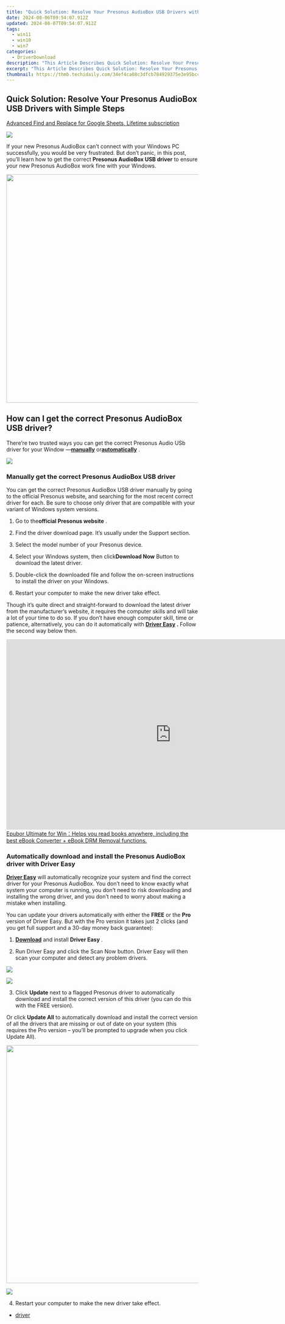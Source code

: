 ```yaml
---
title: "Quick Solution: Resolve Your Presonus AudioBox USB Drivers with Simple Steps"
date: 2024-08-06T09:54:07.912Z
updated: 2024-08-07T09:54:07.912Z
tags:
  - win11
  - win10
  - win7
categories:
  - DriverDownload
description: "This Article Describes Quick Solution: Resolve Your Presonus AudioBox USB Drivers with Simple Steps"
excerpt: "This Article Describes Quick Solution: Resolve Your Presonus AudioBox USB Drivers with Simple Steps"
thumbnail: https://thmb.techidaily.com/34ef4ca08c3dfcb784929375e3e95bcc8f2ba621080c440e931274a3c95d80cc.jpg
---
```


## Quick Solution: Resolve Your Presonus AudioBox USB Drivers with Simple Steps

<!-- affiliate ads begin -->
<a href="https://secure.2checkout.com/order/checkout.php?PRODS=4729642&QTY=1&AFFILIATE=108875&CART=1">Advanced Find and Replace for Google Sheets, Lifetime subscription</a>
<!-- affiliate ads end -->
![](https://images.drivereasy.com/wp-content/uploads/2018/03/img_5aa78ae145672.png)

 If your new Presonus AudioBox can’t connect with your Windows PC successfully, you would be very frustrated. But don’t panic, in this post, you’ll learn how to get the correct **Presonus AudioBox USB driver**  to ensure your new Presonus AudioBox work fine with your Windows.

<!-- affiliate ads begin -->
<a href="https://appsumo.8odi.net/c/5597632/2068411/7443" target="_top" id="2068411"><img src="//a.impactradius-go.com/display-ad/7443-2068411" border="0" alt="" width="1200" height="600"/></a><img height="0" width="0" src="https://appsumo.8odi.net/i/5597632/2068411/7443" style="position:absolute;visibility:hidden;" border="0" />
<!-- affiliate ads end -->
## How can I get the correct Presonus AudioBox USB driver?

 There’re two trusted ways you can get the correct Presonus Audio USb driver for your Window —[**manually**](https://tools.techidaily.com/drivereasy/download/) or[**automatically**](https://tools.techidaily.com/drivereasy/download/) .

<!-- affiliate ads begin -->
<a href="https://shop.mondly.com/affiliate.php?ACCOUNT=ATISTUDI&AFFILIATE=108875&PATH=https%3A%2F%2Fwww.mondly.com%3FAFFILIATE%3D108875%26RESOURCE%3D%2BEducational%2B300x600%2B"><img src="https://secure.avangate.com/images/merchant/69c418c33ec2e1a4267fa9bb77fa1428/educational-300x600.gif" border="0"></a>
<!-- affiliate ads end -->
### Manually get the correct Presonus AudioBox USB driver

 You can get the correct Presonus AudioBox USB driver manually by going to the official Presonus website, and searching for the most recent correct driver for each. Be sure to choose only driver that are compatible with your variant of Windows system versions.

 1) Go to the**official Presonus website** .

 2) Find the driver download page. It’s usually under the Support section.

 3) Select the model number of your Presonus device.

 4) Select your Windows system, then click**Download Now** Button to download the latest driver.

 5) Double-click the downloaded file and follow the on-screen instructions to install the driver on your Windows.

 6) Restart your computer to make the new driver take effect.

 Though it’s quite direct and straight-forward to download the latest driver from the manufacturer’s website, it requires the computer skills and will take a lot of your time to do so. If you don’t have enough computer skill, time or patience, alternatively, you can do it automatically with **[Driver Easy](https://tools.techidaily.com/drivereasy/download/) .**  Follow the second way below then.

<!-- affiliate ads begin -->
<a href="https://secure.2checkout.com/order/checkout.php?PRODS=4599951&QTY=1&AFFILIATE=108875&CART=1"><iframe width="864" height="500" src="https://www.youtube.com/embed/jVnfr5HudQw" title="The Latest and Easiest Solution to Remove Kindle DRM on Windows (without Degrading)" frameborder="0" allow="accelerometer; autoplay; clipboard-write; encrypted-media; gyroscope; picture-in-picture; web-share" referrerpolicy="strict-origin-when-cross-origin" allowfullscreen></iframe>
Epubor Ultimate for Win：Helps you read books anywhere, including the best eBook Converter + eBook DRM Removal functions.</a>
<!-- affiliate ads end -->
### Automatically download and install the Presonus AudioBox driver with Driver Easy

**[Driver Easy](https://tools.techidaily.com/drivereasy/download/)**  will automatically recognize your system and find the correct driver for your Presonus AudioBox. You don’t need to know exactly what system your computer is running, you don’t need to risk downloading and installing the wrong driver, and you don’t need to worry about making a mistake when installing.

 You can update your drivers automatically with either the **FREE** or the **Pro**  version of Driver Easy. But with the Pro version it takes just 2 clicks (and you get full support and a 30-day money back guarantee):

 1) **[Download](https://tools.techidaily.com/drivereasy/download/)**  and install **Driver Easy** .

 2) Run Driver Easy and click the Scan Now button. Driver Easy will then scan your computer and detect any problem drivers.

<!-- affiliate ads begin -->
<a href="https://secure.2checkout.com/order/checkout.php?PRODS=4715391&QTY=1&AFFILIATE=108875&CART=1"><img src="https://secure.avangate.com/images/merchant/7f687767ccf20fcea1c9dc4a5adc2326/Digisigner_banner_728_x_90_color_version.png" border="0"></a>
<!-- affiliate ads end -->
![](https://images.drivereasy.com/wp-content/uploads/2018/03/img_5aa79357d538c.png)

3) Click **Update**  next to a flagged Presonus driver to automatically download and install the correct version of this driver (you can do this with the FREE version).
  
Or click **Update All**  to automatically download and install the correct version of all the drivers that are missing or out of date on your system (this requires the Pro version – you’ll be prompted to upgrade when you click Update All).

<!-- affiliate ads begin -->
<a href="https://electronicx.pxf.io/c/5597632/1872496/14483" target="_top" id="1872496"><img src="//a.impactradius-go.com/display-ad/14483-1872496" border="0" alt="" width="750" height="625"/></a><img height="0" width="0" src="https://imp.pxf.io/i/5597632/1872496/14483" style="position:absolute;visibility:hidden;" border="0" />
<!-- affiliate ads end -->
![](https://images.drivereasy.com/wp-content/uploads/2018/03/img_5aa79f92c8ca4.jpg)

 4) Restart your computer to make the new driver take effect.

* [driver](https://tools.techidaily.com/drivereasy/download/)

<ins class="adsbygoogle"
     style="display:block"
     data-ad-format="autorelaxed"
     data-ad-client="ca-pub-7571918770474297"
     data-ad-slot="1223367746"></ins>



<ins class="adsbygoogle"
     style="display:block"
     data-ad-client="ca-pub-7571918770474297"
     data-ad-slot="8358498916"
     data-ad-format="auto"
     data-full-width-responsive="true"></ins>
